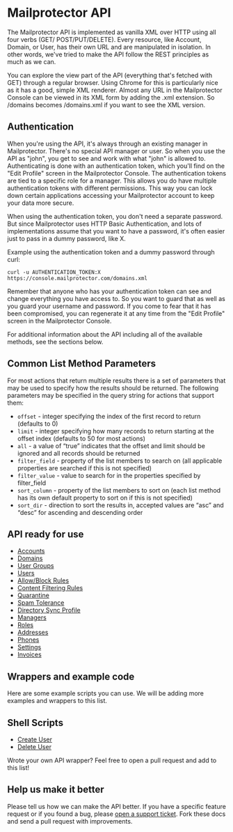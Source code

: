 Mailprotector API
=================

The Mailprotector API is implemented as vanilla XML over HTTP using all four verbs (GET/ POST/PUT/DELETE). Every resource, like Account, Domain, or User, has their own URL and are manipulated in isolation. In other words, we've tried to make the API follow the REST principles as much as we can.

You can explore the view part of the API (everything that's fetched with GET) through a regular browser. Using Chrome for this is particularly nice as it has a good, simple XML renderer. Almost any URL in the Mailprotector Console can be viewed in its XML form by adding the .xml extension. So /domains becomes /domains.xml if you want to see the XML version.


Authentication
--------------

When you're using the API, it's always through an existing manager in Mailprotector. There's no special API manager or user. So when you use the API as "john", you get to see and work with what "john" is allowed to. Authenticating is done with an authentication token, which you'll find on the "Edit Profile" screen in the Mailprotector Console. The authentication tokens are tied to a specific role for a manager. This allows you do have multiple authentication tokens with different permissions. This way you can lock down certain applications accessing your Mailprotector account to keep your data more secure.

When using the authentication token, you don't need a separate password. But since Mailprotector uses HTTP Basic Authentication, and lots of implementations assume that you want to have a password, it's often easier just to pass in a dummy password, like X.

Example using the authentication token and a dummy password through curl:

```shell
curl -u AUTHENTICATION_TOKEN:X https://console.mailprotector.com/domains.xml
 ```

Remember that anyone who has your authentication token can see and change everything you have access to. So you want to guard that as well as you guard your username and password. If you come to fear that it has been compromised, you can regenerate it at any time from the "Edit Profile" screen in the Mailprotector Console.

For additional information about the API including all of the available methods, see the sections below.


Common List Method Parameters
-----------------------------

For most actions that return multiple results there is a set of parameters that may be used to 
specify how the results should be returned. The following parameters may be specified in the 
query string for actions that support them:

* `offset` - integer specifying the index of the first record to return (defaults to 0)
* `limit` - integer specifying how many records to return starting at the offset 
index (defaults to 50 for most actions)
* `all` - a value of “true” indicates that the offset and limit should be ignored and 
all records should be returned
* `filter_field` - property of the list members to search on (all applicable properties are 
searched if this is not specified)
* `filter_value` - value to search for in the properties specified by filter_field
* `sort_column` - property of the list members to sort on (each list method has its own 
default property to sort on if this is not specified)
* `sort_dir` - direction to sort the results in, accepted values are “asc” and “desc” for 
ascending and descending order


API ready for use
-----------------

* [Accounts](https://github.com/virtualconnect/mailprotector-api/blob/master/sections/accounts.md)
* [Domains](https://github.com/virtualconnect/mailprotector-api/blob/master/sections/domains.md)
* [User Groups](https://github.com/virtualconnect/mailprotector-api/blob/master/sections/user_groups.md)
* [Users](https://github.com/virtualconnect/mailprotector-api/blob/master/sections/users.md)
* [Allow/Block Rules](https://github.com/virtualconnect/mailprotector-api/blob/master/sections/allow_block_rules.md)
* [Content Filtering Rules](https://github.com/virtualconnect/mailprotector-api/blob/master/sections/content_rules.md)
* [Quarantine](https://github.com/virtualconnect/mailprotector-api/blob/master/sections/quarantine.md)
* [Spam Tolerance](https://github.com/virtualconnect/mailprotector-api/blob/master/sections/spam_tolerance.md)
* [Directory Sync Profile](https://github.com/virtualconnect/mailprotector-api/blob/master/sections/directory_sync_profile.md)
* [Managers](https://github.com/virtualconnect/mailprotector-api/blob/master/sections/managers.md)
* [Roles](https://github.com/virtualconnect/mailprotector-api/blob/master/sections/roles.md)
* [Addresses](https://github.com/virtualconnect/mailprotector-api/blob/master/sections/addresses.md)
* [Phones](https://github.com/virtualconnect/mailprotector-api/blob/master/sections/phones.md)
* [Settings](https://github.com/virtualconnect/mailprotector-api/blob/master/sections/settings.md)
* [Invoices](https://github.com/virtualconnect/mailprotector-api/blob/master/sections/invoices.md)


Wrappers and example code
---------------------

Here are some example scripts you can use. We will be adding more examples and wrappers to this list.

## Shell Scripts

* [Create User](https://github.com/virtualconnect/mailprotector-api/blob/master/libraries/shell/create_user.sh)
* [Delete User](https://github.com/virtualconnect/mailprotector-api/blob/master/libraries/shell/delete_user.sh)

Wrote your own API wrapper? Feel free to open a pull request and add to this list!


Help us make it better
----------------------

Please tell us how we can make the API better. If you have a specific feature request or if you found a bug, please [open a support ticket](http://support.mailprotector.com). Fork these docs and send a pull request with improvements.